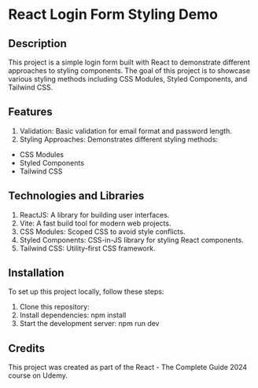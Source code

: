 # React Login Form Styling Demo

## Description
This project is a simple login form built with React to demonstrate different approaches to styling components. The goal of this project is to showcase various styling methods including CSS Modules, Styled Components, and Tailwind CSS.

## Features

1. Validation: Basic validation for email format and password length.
2. Styling Approaches: Demonstrates different styling methods:
* CSS Modules
* Styled Components
* Tailwind CSS

## Technologies and Libraries
1. ReactJS: A library for building user interfaces.
2. Vite: A fast build tool for modern web projects.
3. CSS Modules: Scoped CSS to avoid style conflicts.
4. Styled Components: CSS-in-JS library for styling React components.
5. Tailwind CSS: Utility-first CSS framework.

## Installation
To set up this project locally, follow these steps:

1. Clone this repository:
2. Install dependencies:
npm install
3. Start the development server:
npm run dev

## Credits
This project was created as part of the React - The Complete Guide 2024 course on Udemy.